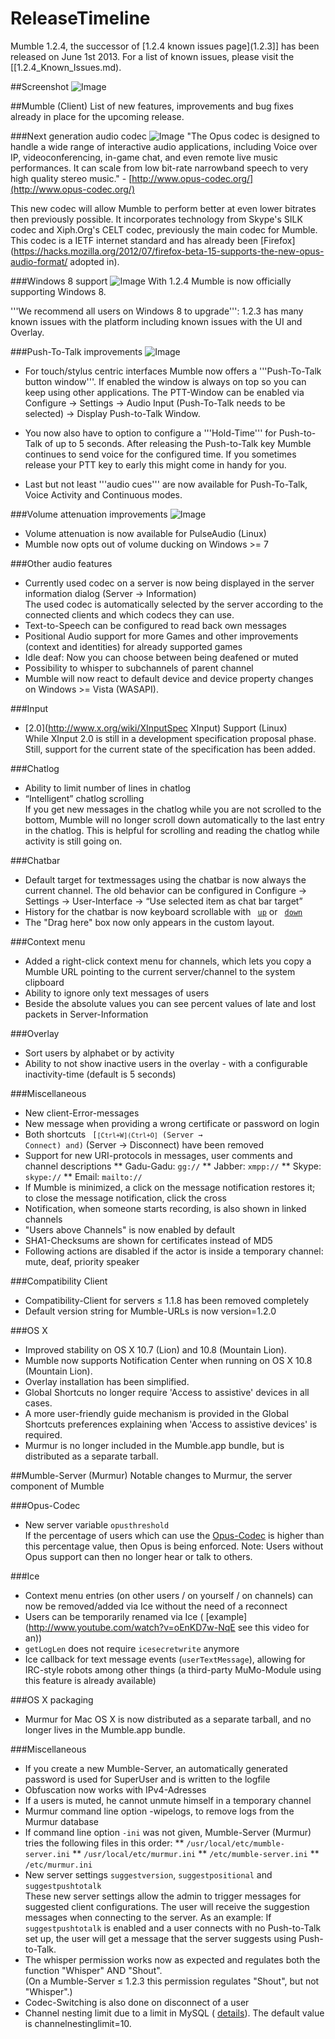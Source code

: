 # ReleaseTimeline

Mumble 1.2.4, the successor of [1.2.4 known issues page](1.2.3]] has been released on June 1st 2013. For a list of known issues, please visit the [[1.2.4_Known_Issues.md).

##Screenshot
![Image](mumble1.2.4snap.png)

##Mumble (Client)
List of new features, improvements and bug fixes already in place for the upcoming release.

###Next generation audio codec
![Image](opus_logo_trans.png)
"The Opus codec is designed to handle a wide range of interactive audio applications, including Voice over IP, videoconferencing, in-game chat, and even remote live music performances. It can scale from low bit-rate narrowband speech to very high quality stereo music." -  [http://www.opus-codec.org/](http://www.opus-codec.org/)

This new codec will allow Mumble to perform better at even lower bitrates then previously possible. It incorporates technology from Skype's SILK codec and Xiph.Org's CELT codec, previously the main codec for Mumble. This codec is a IETF internet standard and has already been  [Firefox](https://hacks.mozilla.org/2012/07/firefox-beta-15-supports-the-new-opus-audio-format/ adopted in).

###Windows 8 support
![Image](tiles.png)
With 1.2.4 Mumble is now officially supporting Windows 8.

'''We recommend all users on Windows 8 to upgrade''': 1.2.3 has many known issues with the platform including known issues with the UI and Overlay.

###Push-To-Talk improvements
![Image](mumble_push-to-talk_fenster.png)
* For touch/stylus centric interfaces Mumble now offers a '''Push-To-Talk button window'''. If enabled the window is always on top so you can keep using other applications. The PTT-Window can be enabled via Configure → Settings → Audio Input (Push-To-Talk needs to be selected) → Display Push-to-Talk Window.

* You now also have to option to configure a '''Hold-Time''' for Push-to-Talk of up to 5 seconds. After releasing the Push-to-Talk key Mumble continues to send voice for the configured time. If you sometimes release your PTT key to early this might come in handy for you.

* Last but not least '''audio cues''' are now available for Push-To-Talk, Voice Activity and Continuous modes.


###Volume attenuation improvements
![Image](mute.png)

* Volume attenuation is now available for PulseAudio (Linux)
* Mumble now opts out of volume ducking on Windows >= 7

###Other audio features
* Currently used codec on a server is now being displayed in the server information dialog (Server → Information)<br>The used codec is automatically selected by the server according to the connected clients and which codecs they can use.
* Text-to-Speech can be configured to read back own messages
* Positional Audio support for more Games and other improvements (context and identities) for already supported games
* Idle deaf: Now you can choose between being deafened or muted
* Possibility to whisper to subchannels of parent channel
* Mumble will now react to default device and device property changes on Windows >= Vista (WASAPI).

###Input
*  [2.0](http://www.x.org/wiki/XInputSpec XInput) Support (Linux)<br>While XInput 2.0 is still in a development specification proposal phase. Still, support for the current state of the specification has been added.

###Chatlog
* Ability to limit number of lines in chatlog
* “Intelligent” chatlog scrolling<br>If you get new messages in the chatlog while you are not scrolled to the bottom, Mumble will no longer scroll down automatically to the last entry in the chatlog. This is helpful for scrolling and reading the chatlog while activity is still going on.

###Chatbar
* Default target for textmessages using the chatbar is now always the current channel. The old behavior can be configured in Configure → Settings → User-Interface → “Use selected item as chat bar target”
* History for the chatbar is now keyboard scrollable with <code> [up](Ctrl+Cursor)</code> or <code> [down](Ctrl+Cursor)</code>
* The "Drag here" box now only appears in the custom layout.

###Context menu
* Added a right-click context menu for channels, which lets you copy a Mumble URL pointing to the current server/channel to the system clipboard
* Ability to ignore only text messages of users
* Beside the absolute values you can see percent values of late and lost packets in Server-Information

###Overlay
* Sort users by alphabet or by activity
* Ability to not show inactive users in the overlay - with a configurable inactivity-time (default is 5 seconds)

###Miscellaneous
* New client-Error-messages
* New message when providing a wrong certificate or password on login
* Both shortcuts <code> [<code>[Ctrl+W](Ctrl+O]</code> (Server → Connect) and)</code> (Server → Disconnect) have been removed
* Support for new URI-protocols in messages, user comments and channel descriptions
** Gadu-Gadu: <code><nowiki>gg://</nowiki></code>
** Jabber: <code><nowiki>xmpp://</nowiki></code>
** Skype: <code><nowiki>skype://</nowiki></code>
** Email: <code><nowiki>mailto://</nowiki></code>
* If Mumble is minimized, a click on the message notification restores it; to close the message notification, click the cross
* Notification, when someone starts recording, is also shown in linked channels
* "Users above Channels" is now enabled by default
* SHA1-Checksums are shown for certificates instead of MD5
* Following actions are disabled if the actor is inside a temporary channel: mute, deaf, priority speaker

###Compatibility Client
* Compatibility-Client for servers &le; 1.1.8 has been removed completely
* Default version string for Mumble-URLs is now version=1.2.0

###OS X
* Improved stability on OS X 10.7 (Lion) and 10.8 (Mountain Lion).
* Mumble now supports Notification Center when running on OS X 10.8 (Mountain Lion).
* Overlay installation has been simplified.
* Global Shortcuts no longer require 'Access to assistive' devices in all cases.
* A more user-friendly guide mechanism is provided in the Global Shortcuts preferences explaining when 'Access to assistive devices' is required.
* Murmur is no longer included in the Mumble.app bundle, but is distributed as a separate tarball.

##Mumble-Server (Murmur)
Notable changes to Murmur, the server component of Mumble

###Opus-Codec
* New server variable <code>opusthreshold</code><br />If the percentage of users which can use the  [Opus-Codec](http://opus-codec.org) is higher than this percentage value, then Opus is being enforced. Note: Users without Opus support can then no longer hear or talk to others.

###Ice
* Context menu entries (on other users / on yourself / on channels) can now be removed/added via Ice without the need of a reconnect
* Users can be temporarily renamed via Ice ( [example](http://www.youtube.com/watch?v=oEnKD7w-NqE see this video for an))
* <code>getLogLen</code> does not require <code>icesecretwrite</code> anymore
* Ice callback for text message events (<code>userTextMessage</code>), allowing for IRC-style robots among other things (a third-party MuMo-Module using this feature is already available)

###OS X packaging
* Murmur for Mac OS X is now distributed as a separate tarball, and no longer lives in the Mumble.app bundle.

###Miscellaneous
* If you create a new Mumble-Server, an automatically generated password is used for SuperUser and is written to the logfile
* Obfuscation now works with IPv4-Adresses
* If a users is muted, he cannot unmute himself in a temporary channel
* Murmur command line option -wipelogs, to remove logs from the Murmur database
* If command line option <code>-ini</code> was not given, Mumble-Server (Murmur) tries the following files in this order:
** <code>/usr/local/etc/mumble-server.ini</code>
** <code>/usr/local/etc/murmur.ini</code>
** <code>/etc/mumble-server.ini</code>
** <code>/etc/murmur.ini</code>
* New server settings <code>suggestversion</code>, <code>suggestpositional</code> and <code>suggestpushtotalk</code><br>These new server settings allow the admin to trigger messages for suggested client configurations. The user will receive the suggestion messages when connecting to the server. As an example: If <code>suggestpushtotalk</code> is enabled and a user connects with no Push-to-Talk set up, the user will get a message that the server suggests using Push-to-Talk.
* The whisper permission works now as expected and regulates both the function "Whisper" AND "Shout".<br />(On a Mumble-Server &le; 1.2.3 this permission regulates "Shout", but not "Whisper".)
* Codec-Switching is also done on disconnect of a user
* Channel nesting limit due to a limit in MySQL ( [details](https://sourceforge.net/tracker/?func=detail&atid=768005&aid=3566322&group_id=147372)). The default value is channelnestinglimit=10. 



